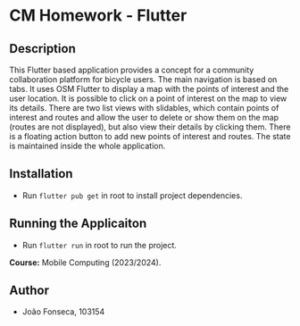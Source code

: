 # CM Homework - Flutter

## Description

This Flutter based application provides a concept for a community collaboration platform for bicycle users. The main navigation is based on tabs. It uses OSM Flutter to display a map with the points of interest and the user location. It is possible to click on a point of interest on the map to view its details. There are two list views with slidables, which contain points of interest and routes and allow the user to delete or show them on the map (routes are not displayed), but also view their details by clicking them. There is a floating action button to add new points of interest and routes. The state is maintained inside the whole application.

## Installation

- Run `flutter pub get` in root to install project dependencies.

## Running the Applicaiton

- Run `flutter run` in root to run the project.

**Course:** Mobile Computing (2023/2024).

## Author

- João Fonseca, 103154
